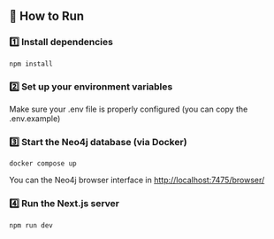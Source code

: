 ## 🚀 How to Run  

### 1️⃣ Install dependencies  
```
npm install
```

### 2️⃣ Set up your environment variables
Make sure your .env file is properly configured (you can copy the .env.example)


### 3️⃣ Start the Neo4j database (via Docker)

```
docker compose up
```

You can the Neo4j browser interface in [http://localhost:7475/browser/]()

### 4️⃣ Run the Next.js server
```
npm run dev
```
